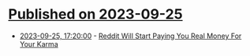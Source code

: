 # [Published on 2023-09-25](index.md)

* [2023-09-25, 17:20:00](https://tech.slashdot.org/story/23/09/25/1719232/reddit-will-start-paying-you-real-money-for-your-karma?utm_source=rss1.0mainlinkanon&utm_medium=feed) - [Reddit Will Start Paying You Real Money For Your Karma](https://tech.slashdot.org/story/23/09/25/1719232/reddit-will-start-paying-you-real-money-for-your-karma?utm_source=rss1.0mainlinkanon&utm_medium=feed)

